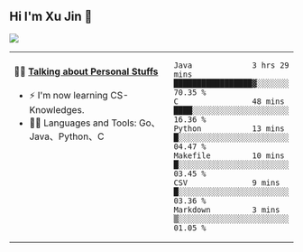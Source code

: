 
## Hi I'm Xu Jin 👋
![](https://komarev.com/ghpvc/?username=jiayouxujin&color=brightgreen&label=PROFILE+VIEWS)



<table align="center">
<tr>
<td valign="top" width="60%">

#### 🏋️‍♀️ <a href="https://github.com/jiayouxujin" target="_blank">Talking about Personal Stuffs</a>
<!-- recent_releases starts -->

- ⚡  I'm now learning CS-Knowledges.  
- 🏊‍♂️ Languages and Tools: Go、Java、Python、C
<!-- recent_releases ends -->
</td>
<td>
 
<!--START_SECTION:waka-->

```text
Java             3 hrs 29 mins   █████████████████▓░░░░░░░   70.35 %
C                48 mins         ████░░░░░░░░░░░░░░░░░░░░░   16.36 %
Python           13 mins         █░░░░░░░░░░░░░░░░░░░░░░░░   04.47 %
Makefile         10 mins         █░░░░░░░░░░░░░░░░░░░░░░░░   03.45 %
CSV              9 mins          █░░░░░░░░░░░░░░░░░░░░░░░░   03.36 %
Markdown         3 mins          ▒░░░░░░░░░░░░░░░░░░░░░░░░   01.05 %
```

<!--END_SECTION:waka-->
 
</td>
</tr>
</table>





